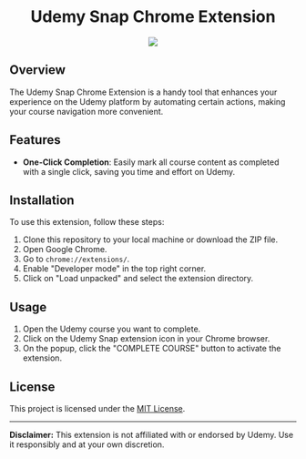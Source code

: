 
<h1 align="center">Udemy Snap Chrome Extension</h1>

<p align="center">
<img src = "https://github.com/abhinav162/Udemy-Snap/assets/90970567/306b7fb0-fa9b-40b4-9214-eda8f6f2d7ee"></img>
</p>

## Overview

The Udemy Snap Chrome Extension is a handy tool that enhances your experience on the Udemy platform by automating certain actions, making your course navigation more convenient.

## Features

- **One-Click Completion**: Easily mark all course content as completed with a single click, saving you time and effort on Udemy.


## Installation

To use this extension, follow these steps:

1. Clone this repository to your local machine or download the ZIP file.
2. Open Google Chrome.
3. Go to `chrome://extensions/`.
4. Enable "Developer mode" in the top right corner.
5. Click on "Load unpacked" and select the extension directory.

## Usage

1. Open the Udemy course you want to complete. 
2. Click on the Udemy Snap extension icon in your Chrome browser.
3. On the popup, click the "COMPLETE COURSE" button to activate the extension.

## License

This project is licensed under the [MIT License](LICENSE.md).


---

**Disclaimer:** This extension is not affiliated with or endorsed by Udemy. Use it responsibly and at your own discretion.
